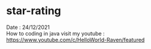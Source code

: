 # star-rating
Date : 24/12/2021<br/>
How to coding in java
visit my youtube : https://www.youtube.com/c/HelloWorld-Raven/featured
<br/><br/>
